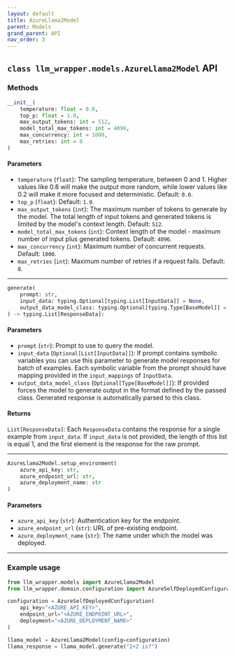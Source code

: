 ```yaml
---
layout: default
title: AzureLlama2Model
parent: Models
grand_parent: API
nav_order: 3
---
```


## `class llm_wrapper.models.AzureLlama2Model` API
### Methods
```python
__init__(
    temperature: float = 0.0,
    top_p: float = 1.0,
    max_output_tokens: int = 512,
    model_total_max_tokens: int = 4096,
    max_concurrency: int = 1000,
    max_retries: int = 8
)
```
#### Parameters
- `temperature` (`float`): The sampling temperature, between 0 and 1. Higher values like 0.8 will make the output more
   random, while lower values like 0.2 will make it more focused and deterministic. Default: `0.0`.
- `top_p` (`float`): Default: `1.0`.
- `max_output_tokens` (`int`): The maximum number of tokens to generate by the model. The total length of input tokens 
   and generated tokens is limited by the model's context length. Default: `512`.
- `model_total_max_tokens` (`int`): Context length of the model - maximum number of input plus generated tokens.
   Default: `4096`.
- `max_concurrency` (`int`): Maximum number of concurrent requests. Default: `1000`.
- `max_retries` (`int`): Maximum number of retries if a request fails. Default: `8`.

---

```python
generate(
    prompt: str,
    input_data: typing.Optional[typing.List[InputData]] = None,
    output_data_model_class: typing.Optional[typing.Type[BaseModel]] = None
) -> typing.List[ResponseData]:
```
#### Parameters
- `prompt` (`str`): Prompt to use to query the model.
- `input_data` (`Optional[List[InputData]]`): If prompt contains symbolic variables you can use this parameter to
   generate model responses for batch of examples. Each symbolic variable from the prompt should have mapping provided
   in the `input_mappings` of `InputData`.
- `output_data_model_class` (`Optional[Type[BaseModel]]`): If provided forces the model to generate output in the
  format defined by the passed class. Generated response is automatically parsed to this class.

#### Returns
`List[ResponseData]`: Each `ResponseData` contains the response for a single example from `input_data`. If `input_data`
is not provided, the length of this list is equal 1, and the first element is the response for the raw prompt. 

---

```python
AzureLlama2Model.setup_environment(
    azure_api_key: str,
    azure_endpoint_url: str,
    azure_deployment_name: str
)
```
#### Parameters
- `azure_api_key` (`str`): Authentication key for the endpoint.
- `azure_endpoint_url` (`str`): URL of pre-existing endpoint.
- `azure_deployment_name` (`str`): The name under which the model was deployed.

---

### Example usage
```python
from llm_wrapper.models import AzureLlama2Model 
from llm_wrapper.domain.configuration import AzureSelfDeployedConfiguration

configuration = AzureSelfDeployedConfiguration(
    api_key="<AZURE_API_KEY>",
    endpoint_url="<AZURE_ENDPOINT_URL>",
    deployment="<AZURE_DEPLOYMENT_NAME>"
)

llama_model = AzureLlama2Model(config=configuration)
llama_response = llama_model.generate("2+2 is?")
```